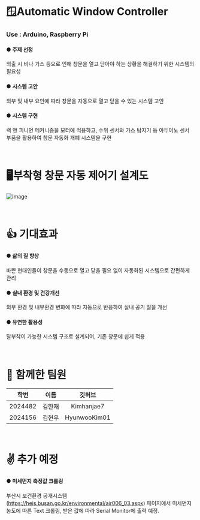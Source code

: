 # 🪟Automatic Window Controller
### Use : Arduino, Raspberry Pi

#### ● 주제 선정
외출 시 비나 가스 등으로 인해 창문을 열고 닫아야 하는 상황을 해결하기 위한 시스템의 필요성
#### ● 시스템 고안
외부 및 내부 요인에 따라 창문을 자동으로 열고 닫을 수 있는 시스템 고안
#### ● 시스템 구현
랙 앤 피니언 메커니즘을 모터에 적용하고, 수위 센서와 가스 탐지기 등 아두이노 센서 부품을 활용하여 창문 자동화 개폐 시스템을 구현


<br/>


# 🖥부착형 창문 자동 제어기 설계도
![image](https://github.com/user-attachments/assets/30109fa0-8deb-482e-af65-f9b0654033c4)


<br/>


# 👍 기대효과

#### ● 삶의 질 향상
바쁜 현대인들이 창문을 수동으로 열고 닫을 필요 없이 자동화된 시스템으로 간편하게 관리
#### ● 실내 환경 및 건강개선 
외부 환경 및 내부환경 변화에 따라 자동으로 반응하여 실내 공기 질을 개선
#### ● 유연한 활용성
탈부착이 가능한 시스템 구조로 설계되어, 기존 창문에 쉽게 적용


<br/>


# 🥇 함께한 팀원

|학번|이름|깃허브|
|:----:|:---:|:-----:|
|2024482|김한재|Kimhanjae7|
|2024156|김현우|HyunwooKim01|


<br/>


# ✌️ 추가 예정 

#### ● 미세먼지 측정값 크롤링
부산시 보건환경 공개시스템(https://heis.busan.go.kr/environmental/air006_03.aspx) 페이지에서 미세먼지 농도에 따른 Text 크롤링,
받은 값에 따라 Serial Monitor에 출력 예정.


